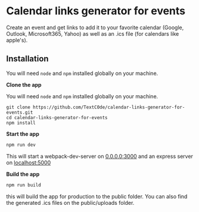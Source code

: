 # Calendar links generator for events

Create an event and get links to add it to your favorite calendar (Google, Outlook, Microsoft365, Yahoo) as well as an .ics file (for calendars like apple's).

## Installation

You will need `node` and `npm` installed globally on your machine.

**Clone the app**

You will need `node` and `npm` installed globally on your machine.

```
git clone https://github.com/TextC0de/calendar-links-generator-for-events.git
cd calendar-links-generator-for-events
npm install
```

**Start the app**

```bash
npm run dev
```

This will start a webpack-dev-server on [0.0.0.0:3000](http://0.0.0.0:3000/) and an express server on [localhost:5000](http://localhost:5000/)

**Build the app**

```bash
npm run build
```

this will build the app for production to the public folder.
You can also find the generated .ics files on the public/uploads folder.
